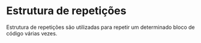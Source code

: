 # Estrutura de repetições

Estrutura de repetições são utilizadas para repetir um determinado bloco de código várias vezes.